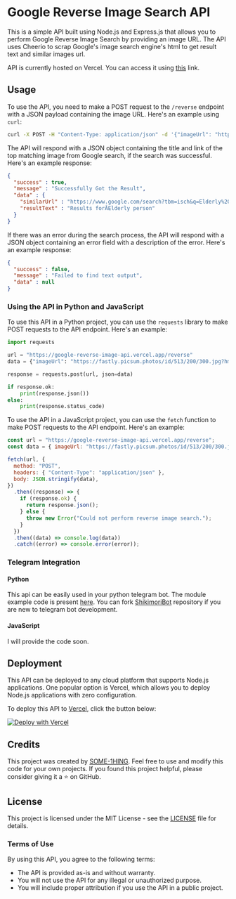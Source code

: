 # Google Reverse Image Search API

This is a simple API built using Node.js and Express.js that allows you to perform Google Reverse Image Search by providing an image URL. The API uses Cheerio to scrap Google's image search engine's html to get result text and similar images url.

API is currently hosted on Vercel. You can access it using [this](https://google-reverse-image-api.vercel.app) link.

## Usage

To use the API, you need to make a POST request to the `/reverse` endpoint with a JSON payload containing the image URL. Here's an example using `curl`:

```bash
curl -X POST -H "Content-Type: application/json" -d '{"imageUrl": "https://fastly.picsum.photos/id/513/200/300.jpg?hmac=KcBD-M89_o9rkxWW6PS2yEfAMCfd3TH9McppOsf3GZ0"}' https://google-reverse-image-api.vercel.app/reverse

```

The API will respond with a JSON object containing the title and link of the top matching image from Google search, if the search was successful. Here's an example response:

```json
{
  "success" : true,
  "message" : "Successfully Got the Result",
  "data" : {
    "similarUrl" : "https://www.google.com/search?tbm=isch&q=Elderly%20person",
    "resultText" : "Results forÂElderly person"
  }
}

```

If there was an error during the search process, the API will respond with a JSON object containing an error field with a description of the error. Here's an example response:

```json
{
  "success" : false,
  "message" : "Failed to find text output",
  "data" : null
}

```

### Using the API in Python and JavaScript

To use this API in a Python project, you can use the `requests` library to make POST requests to the API endpoint. Here's an example:

```python
import requests

url = "https://google-reverse-image-api.vercel.app/reverse"
data = {"imageUrl": "https://fastly.picsum.photos/id/513/200/300.jpg?hmac=KcBD-M89_o9rkxWW6PS2yEfAMCfd3TH9McppOsf3GZ0"}

response = requests.post(url, json=data)

if response.ok:
    print(response.json())
else:
    print(response.status_code)

```

To use the API in a JavaScript project, you can use the `fetch` function to make POST requests to the API endpoint. Here's an example:

```javascript
const url = "https://google-reverse-image-api.vercel.app/reverse";
const data = { imageUrl: "https://fastly.picsum.photos/id/513/200/300.jpg?hmac=KcBD-M89_o9rkxWW6PS2yEfAMCfd3TH9McppOsf3GZ0" };

fetch(url, {
  method: "POST",
  headers: { "Content-Type": "application/json" },
  body: JSON.stringify(data),
})
  .then((response) => {
    if (response.ok) {
      return response.json();
    } else {
      throw new Error("Could not perform reverse image search.");
    }
  })
  .then((data) => console.log(data))
  .catch((error) => console.error(error));

```

### Telegram Integration

#### Python

This api can be easily used in your python telegram bot. The module example code is present [here](https://github.com/SOME-1HING/google-reverse-image-api/blob/main/examples/telegram_reverse.py). You can fork [ShikimoriBot](https://github.com/SOME-1HING/ShikimoriBot) repository if you are new to telegram bot development.

#### JavaScript

I will provide the code soon.

## Deployment

This API can be deployed to any cloud platform that supports Node.js applications. One popular option is Vercel, which allows you to deploy Node.js applications with zero configuration.

To deploy this API to [Vercel](https://vercel.com/), click the button below:

[![Deploy with Vercel](https://vercel.com/button)](https://vercel.com/new/clone?repository-url=https%3A%2F%2Fgithub.com%2FSOME-1HING%2Fgoogle-reverse-image-api&project-name=google-reverse-image-api&repository-name=google-reverse-image-api)

## Credits

This project was created by [SOME-1HING](https://www.github.com/SOME-1HING). Feel free to use and modify this code for your own projects. If you found this project helpful, please consider giving it a ⭐️ on GitHub.

## License

This project is licensed under the MIT License - see the [LICENSE](https://github.com/SOME-1HING/google-reverse-image-api/blob/main/LICENSE) file for details.

### Terms of Use

By using this API, you agree to the following terms:

- The API is provided as-is and without warranty.
- You will not use the API for any illegal or unauthorized purpose.
- You will include proper attribution if you use the API in a public project.
